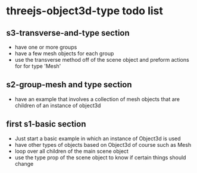 # threejs-object3d-type todo list

## s3-transverse-and-type section
* have one or more groups
* have a few mesh objects for each group
* use the transverse method off of the scene object and preform actions for for type 'Mesh'

## s2-group-mesh and type section
* have an example that involves a collection of mesh objects that are children of an instance of object3d

## first s1-basic section
* Just start a basic example in which an instance of Object3d is used
* have other types of objects based on Object3d of course such as Mesh
* loop over all children of the main scene object
* use the type prop of the scene object to know if certain things should change 